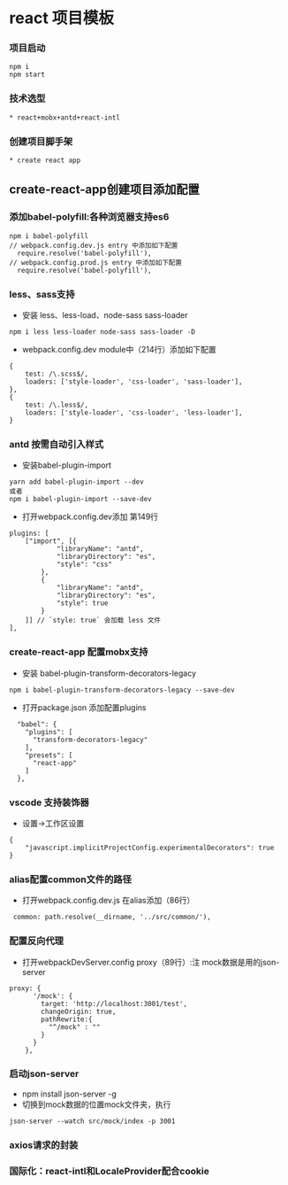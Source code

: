 # react 项目模板
### 项目启动
```
npm i
npm start
```
### 技术选型
    * react+mobx+antd+react-intl
### 创建项目脚手架
    * create react app 
## create-react-app创建项目添加配置
### 添加babel-polyfill:各种浏览器支持es6
```
npm i babel-polyfill
// webpack.config.dev.js entry 中添加如下配置
  require.resolve('babel-polyfill'),
// webpack.config.prod.js entry 中添加如下配置
  require.resolve('babel-polyfill'),
```
### less、sass支持
  * 安装 less、less-load、node-sass sass-loader
  ```
  npm i less less-loader node-sass sass-loader -D
  ```
  * webpack.config.dev module中（214行）添加如下配置
```
{
	test: /\.scss$/,
	loaders: ['style-loader', 'css-loader', 'sass-loader'],
},
{
	test: /\.less$/,
	loaders: ['style-loader', 'css-loader', 'less-loader'],
}
```
### antd 按需自动引入样式
  * 安装babel-plugin-import
  ```
  yarn add babel-plugin-import --dev   
  或者
  npm i babel-plugin-import --save-dev
  ```
  * 打开webpack.config.dev添加 第149行
```
plugins: [
	["import", [{
			"libraryName": "antd",
			"libraryDirectory": "es",
			"style": "css"
		},
		{
			"libraryName": "antd",
			"libraryDirectory": "es",
			"style": true
		}
	]] // `style: true` 会加载 less 文件
],
```
### create-react-app 配置mobx支持
  * 安装 babel-plugin-transform-decorators-legacy
```
npm i babel-plugin-transform-decorators-legacy --save-dev
```
  * 打开package.json 添加配置plugins
```
  "babel": {
    "plugins": [
      "transform-decorators-legacy"
    ],
    "presets": [
      "react-app"
    ]
  },
```
### vscode 支持装饰器
  * 设置->工作区设置
```
{
    "javascript.implicitProjectConfig.experimentalDecorators": true
}
```
### alias配置common文件的路径
  * 打开webpack.config.dev.js 在alias添加（86行）
  ```
   common: path.resolve(__dirname, '../src/common/'),
  ```
### 配置反向代理
  * 打开webpackDevServer.config proxy（89行）:注 mock数据是用的json-server
```
proxy: {
      '/mock': {
        target: 'http://localhost:3001/test',
        changeOrigin: true,
        pathRewrite:{
          "^/mock" : ""
        }
      }
    },
```
### 启动json-server
  * npm install json-server -g
  * 切换到mock数据的位置mock文件夹，执行
  ```
  json-server --watch src/mock/index -p 3001
  ```

### axios请求的封装
### 国际化：react-intl和LocaleProvider配合cookie
###  
